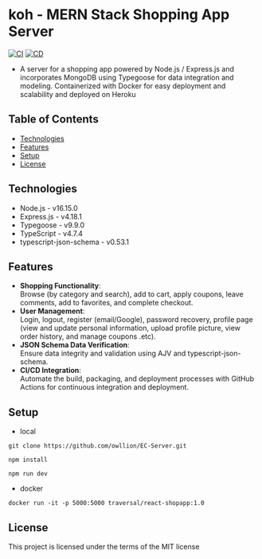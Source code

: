 ﻿# koh - MERN Stack Shopping App Server
 
[![CI](https://github.com/owllion/EC-Server/actions/workflows/node.yml/badge.svg)](https://github.com/owllion/EC-Server/actions/workflows/node.yml)
[![CD](https://github.com/owllion/EC-Server/actions/workflows/main.yml/badge.svg)](https://github.com/owllion/EC-Server/actions/workflows/main.yml)

- A server for a shopping app powered by Node.js / Express.js and incorporates MongoDB using Typegoose for data integration and modeling. Containerized with Docker for easy deployment and scalability and deployed on Heroku

## Table of Contents
- [Technologies](#technologies)
- [Features](#features)
- [Setup](#setup)
- [License](#license)

## Technologies

- Node.js - v16.15.0
- Express.js - v4.18.1
- Typegoose - v9.9.0
- TypeScript - v4.7.4
- typescript-json-schema - v0.53.1

## Features
- <strong>Shopping Functionality</strong>: <br>Browse (by category and search), add to cart, apply coupons, leave comments, add to favorites, and complete checkout.
- <strong>User Management</strong>: <br>Login, logout, register (email/Google), password recovery, profile page (view and update personal information, upload profile picture, view order history, and manage coupons .etc).
- <strong>JSON Schema Data Verification</strong>: <br>Ensure data integrity and validation using AJV and typescript-json-schema.
- <strong>CI/CD Integration</strong>:  <br>Automate the build, packaging, and deployment processes with GitHub Actions for continuous integration and deployment.

## Setup

- local

```
git clone https://github.com/owllion/EC-Server.git

npm install

npm run dev
```

- docker

```
docker run -it -p 5000:5000 traversal/react-shopapp:1.0
```

## License

This project is licensed under the terms of the MIT license
